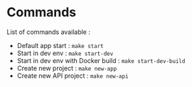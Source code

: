 # Commands  

List of commands available :  
* Default app start : ```make start```
* Start in dev env : ```make start-dev```
* Start in dev env with Docker build : ```make start-dev-build```
* Create new project : ```make new-app```
* Create new API project : ```make new-api```
